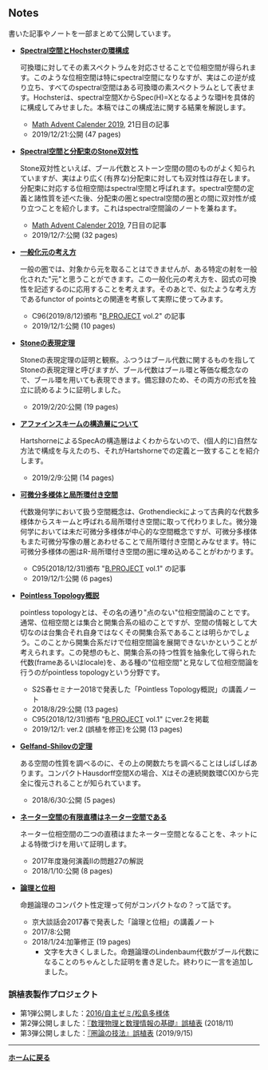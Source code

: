 ## **Notes**

<span style="font-size:10.5pt;">書いた記事やノートを一部まとめて公開しています。</span>


- **[Spectral空間とHochsterの環構成](pdf/hochster.pdf)**

  可換環に対してその素スペクトラムを対応させることで位相空間が得られます。このような位相空間は特にspectral空間になりなすが、実はこの逆が成り立ち、すべてのspectral空間はある可換環の素スペクトラムとして表せます。Hochsterは、spectral空間XからSpec(H)=Xとなるような環Hを具体的に構成してみせました。本稿ではこの構成法に関する結果を解説します。

  - [Math Advent Calender 2019](https://adventar.org/calendars/4297), 21日目の記事
  - 2019/12/21:公開 (47 pages)



- **[Spectral空間と分配束のStone双対性](pdf/spectral.pdf)**
  
  Stone双対性といえば、ブール代数とストーン空間の間のものがよく知られていますが、実はより広く(有界な)分配束に対しても双対性は存在します。分配束に対応する位相空間はspectral空間と呼ばれます。spectral空間の定義と諸性質を述べた後、分配束の圏とspectral空間の圏との間に双対性が成り立つことを紹介します。これはspectral空間論のノートを兼ねます。

  - [Math Advent Calender 2019](https://adventar.org/calendars/4297), 7日目の記事
  - 2019/12/7:公開 (32 pages)


- **[一般化元の考え方](pdf/generalized_elements.pdf)**

    一般の圏では、対象から元を取ることはできませんが、ある特定の射を一般化された"元"と思うことができます。この一般化元の考え方を、図式の可換性を記述するのに応用することを考えます。そのあとで、似たような考え方であるfunctor of pointsとの関連を考察して実際に使ってみます。

    - C96(2019/8/12)頒布 "[B.PROJECT](http://s2s.undefin.net/wiki/?B.PROJECT) vol.2" の記事
    - 2019/12/1:公開 (10 pages)


-  **[Stoneの表現定理](pdf/stone_rep.pdf)**
    
    Stoneの表現定理の証明と観察。ふつうはブール代数に関するものを指してStoneの表現定理と呼びますが、ブール代数はブール環と等価な概念なので、ブール環を用いても表現できます。備忘録のため、その両方の形式を独立に読めるように証明しました。

    - 2019/2/20:公開 (19 pages)



- **[アファインスキームの構造層について](pdf/str_sheaf_on_SpecA.pdf)**
  
  HartshorneによるSpecAの構造層はよくわからないので、(個人的に)自然な方法で構成を与えたのち、それがHartshorneでの定義と一致することを紹介します。

  - 2019/2/9:公開 (14 pages)



- **[可微分多様体と局所環付き空間](pdf/mfd_and_ringed_space.pdf)**
  
  代数幾何学において扱う空間概念は、Grothendieckによって古典的な代数多様体からスキームと呼ばれる局所環付き空間に取って代わりました。微分幾何学においては未だ可微分多様体が中心的な空間概念ですが、可微分多様体もまた可微分写像の層とあわせることで局所環付き空間とみなせます。特に可微分多様体の圏はR-局所環付き空間の圏に埋め込めることがわかります。

  - C95(2018/12/31)頒布 "[B.PROJECT](http://s2s.undefin.net/wiki/?B.PROJECT) vol.1" の記事
  - 2019/12/1:公開 (6 pages)




-  **[Pointless Topology概説](pdf/pointless_v2.pdf)**
    
   pointless topologyとは、その名の通り"点のない"位相空間論のことです。通常、位相空間とは集合と開集合系の組のことですが、空間の情報として大切なのは台集合それ自身ではなくその開集合系であることは明らかでしょう。このことから開集合系だけで位相空間論を展開できないかということが考えられます。この発想のもと、開集合系の持つ性質を抽象化して得られた代数(frameあるいはlocale)を、ある種の"位相空間"と見なして位相空間論を行うのがpointless topologyという分野です。

   - S2S春セミナー2018で発表した「Pointless Topology概説」の講義ノート
   - 2018/8/29:公開 (13 pages)
   - C95(2018/12/31)頒布 "[B.PROJECT](http://s2s.undefin.net/wiki/?B.PROJECT) vol.1" にver.2を掲載
   - 2019/12/1: ver.2 (誤植を修正)を公開 (13 pages) 



- **[Gelfand-Shilovの定理](pdf/Gelfand-Shilov.pdf)**

  ある空間の性質を調べるのに、その上の関数たちを調べることはしばしばあります。コンパクトHausdorff空間Xの場合、Xはその連続関数環C(X)から完全に復元されることが知られています。

  - 2018/6/30:公開 (5 pages)



- **[ネーター空間の有限直積はネーター空間である](pdf/product_of_noetherian.pdf)**
  
  ネーター位相空間の二つの直積はまたネーター空間となることを、ネットによる特徴づけを用いて証明します。

  - 2017年度幾何演義Ⅱの問題27の解説
  - 2018/1/10:公開 (8 pages)



- **[論理と位相](pdf/logic_and_top.pdf)**

  命題論理のコンパクト性定理って何がコンパクトなの？って話です。

  - 京大談話会2017春で発表した「論理と位相」の講義ノート
  - 2017/8:公開
  - 2018/1/24:加筆修正 (19 pages)
    - 文字を大きくしました。命題論理のLindenbaum代数がブール代数になることのちゃんとした証明を書き足した。終わりに一言を追加しました。



### 誤植表製作プロジェクト
- 第1弾公開しました：[2016/自主ゼミ/松島多様体](http://s2s.undefin.net/wiki/?2016%2F%E8%87%AA%E4%B8%BB%E3%82%BC%E3%83%9F%2F%E6%9D%BE%E5%B3%B6%E5%A4%9A%E6%A7%98%E4%BD%93)
- 第2弾公開しました：[『数理物理と数理情報の基礎』誤植表](http://s2s.undefin.net/wiki/?plugin=attach&pcmd=open&file=spotlight3.pdf&refer=%E4%BB%8A%E6%9D%91) (2018/11)
- 第3弾公開しました：[『圏論の技法』誤植表](https://paper3510mm.amebaownd.com/posts/6945739) (2019/9/15)



---

**[ホームに戻る](/index)**